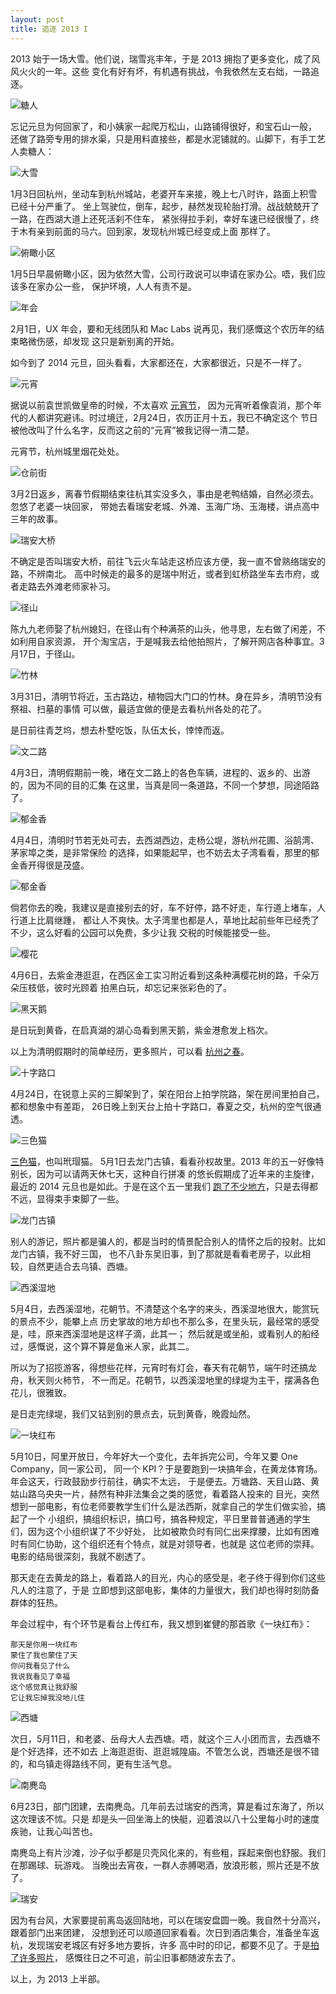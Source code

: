```yaml
---
layout: post
title: 追逐 2013 I
---
```


2013 始于一场大雪。他们说，瑞雪兆丰年，于是 2013 拥抱了更多变化，成了风风火火的一年。这些
变化有好有坏，有机遇有挑战，令我依然左支右绌，一路追逐。

![糖人](/assets/img/2013-recap-i/IMG_4875.jpg)

忘记元旦为何回家了，和小姨家一起爬万松山，山路铺得很好，和宝石山一般，
还做了路旁专用的排水渠，只是用料直接些，都是水泥铺就的。山脚下，有手工艺人卖糖人：

![大雪](/assets/img/2013-recap-i/IMG_4906.jpg)

1月3日回杭州，坐动车到杭州城站，老婆开车来接，晚上七八时许，路面上积雪已经十分严重了。
坐上驾驶位，倒车，起步，赫然发现轮胎打滑。战战兢兢开了一路，在西湖大道上还死活刹不住车，
紧张得拉手刹，幸好车速已经很慢了，终于木有亲到前面的马六。回到家，发现杭州城已经变成上面
那样了。

![俯瞰小区](/assets/img/2013-recap-i/IMG_4919.jpg)

1月5日早晨俯瞰小区，因为依然大雪，公司行政说可以申请在家办公。唔，我们应该多在家办公一些，
保护环境，人人有责不是。

![年会](/assets/img/2013-recap-i/IMG_5385.jpg)

2月1日，UX 年会，要和无线团队和 Mac Labs 说再见，我们感慨这个农历年的结束略微伤感，却发现
这只是新别离的开始。

如今到了 2014 元旦，回头看看，大家都还在，大家都很近，只是不一样了。

![元宵](/assets/img/2013-recap-i/IMG_5514.jpg)

据说以前袁世凯做皇帝的时候，不太喜欢
[元宵节](http://zh.wikipedia.org/wiki/%E5%85%83%E5%AE%B5%E8%8A%82)，
因为元宵听着像袁消，那个年代的人都讲究避讳。时过境迁，2月24日，农历正月十五，我已不确定这个
节日被他改叫了什么名字，反而这之前的“元宵”被我记得一清二楚。

元宵节，杭州城里烟花处处。

![仓前街](/assets/img/2013-recap-i/IMG_5582.jpg)

3月2日返乡，离春节假期结束往杭其实没多久，事由是老鸭结婚，自然必须去。忽悠了老婆一块回家，
带她去看瑞安老城、外滩、玉海广场、玉海楼，讲点高中三年的故事。

![瑞安大桥](/assets/img/2013-recap-i/IMG_5616.jpg)

不确定是否叫瑞安大桥，前往飞云火车站走这桥应该方便，我一直不曾熟络瑞安的路，不辨南北。
高中时候走的最多的是瑞中附近，或者到虹桥路坐车去市府，或者走路去外滩老师家补习。

![径山](/assets/img/2013-recap-i/IMG_5807.jpg)

陈九九老师娶了杭州媳妇，在径山有个种满茶的山头，他寻思，左右做了闲差，不如利用自家资源，
开个淘宝店，于是喊我去给他拍照片，了解开网店各种事宜。3月17日，于径山。

![竹林](/assets/img/2013-recap-i/IMG_5911.jpg)

3月31日，清明节将近，玉古路边，植物园大门口的竹林。身在异乡，清明节没有祭祖、扫墓的事情
可以做，最适宜做的便是去看杭州各处的花了。

是日前往青芝坞，想去朴墅吃饭，队伍太长，悻悻而返。

![文二路](/assets/img/2013-recap-i/IMG_5929.jpg)

4月3日，清明假期前一晚，堵在文二路上的各色车辆，进程的、返乡的、出游的，因为不同的目的汇集
在这里，当真是同一条道路，不同一个梦想，同途陌路了。

![郁金香](/assets/img/2013-recap-i/IMG_5999.jpg)

4月4日，清明时节若无处可去，去西湖西边，走杨公堤，游杭州花圃、浴鹄湾、茅家埠之类，是非常保险
的选择，如果能起早，也不妨去太子湾看看，那里的郁金香开得很是茂盛。

![郁金香](/assets/img/2013-recap-i/IMG_6004.jpg)

倘若你去的晚，我建议是直接别去的好，车不好停，路不好走，车行道上堵车，人行道上比肩继踵，
都让人不爽快。太子湾里也都是人，草地比起前些年已经秃了不少，这么好看的公园可以免费，多少让我
交税的时候能接受一些。

![樱花](/assets/img/2013-recap-i/IMG_6282.jpg)

4月6日，去紫金港逛逛，在西区金工实习附近看到这条种满樱花树的路，千朵万朵压枝低，彼时光顾着
拍黑白玩，却忘记来张彩色的了。

![黑天鹅](/assets/img/2013-hangzhou-spring/15.jpg)

是日玩到黄昏，在启真湖的湖心岛看到黑天鹅，紫金港愈发上档次。

以上为清明假期时的简单经历，更多照片，可以看 [杭州之春](/life/spring-in-hangzhou)。

![十字路口](/assets/img/2013-recap-i/IMG_6518.jpg)

4月24日，在锐意上买的三脚架到了，架在阳台上拍学院路，架在房间里拍自己，都和想象中有差距，
26日晚上到天台上拍十字路口，春夏之交，杭州的空气很通透。

![三色猫](/assets/img/2013-recap-i/IMG_6775.jpg)

[三色猫](http://zh.wikipedia.org/wiki/%E4%B8%89%E8%89%B2%E8%B2%93)，也叫玳瑁猫。
5月1日去龙门古镇，看看孙权故里。2013 年的五一好像特别长，因为可以请两天休七天，这种自行拼凑
的悠长假期成了近年来的主旋律，最近的 2014 元旦也是如此。于是在这个五一里我们
[跑了不少地方](/life/long-vocation)，只是去得都不远，显得束手束脚了一些。

![龙门古镇](/assets/img/2013-recap-i/IMG_6805-Edit.jpg)

别人的游记，照片都是骗人的，都是当时的情景配合别人的情怀之后的投射。比如龙门古镇，我不好三国，
也不八卦东吴旧事，到了那就是看看老房子，以此相较，自然更适合去乌镇、西塘。

![西溪湿地](/assets/img/2013-recap-i/IMG_6977-Edit.jpg)

5月4日，去西溪湿地，花朝节。不清楚这个名字的来头，西溪湿地很大，能赏玩的景点不少，能攀上点
历史掌故的地方却也不那么多，在里头玩，最经常的感受是，哇，原来西溪湿地是这样子滴，此其一；
然后就是或坐船，或看别人的船经过，感慨说，这个算不算是鱼米人家，此其二。

所以为了招揽游客，得想些花样，元宵时有灯会，春天有花朝节，端午时还搞龙舟，秋天则火柿节，
不一而足。花朝节，以西溪湿地里的绿堤为主干，摆满各色花儿，很雅致。

是日走完绿堤，我们又钻到别的景点去，玩到黄昏，晚霞灿然。

![一块红布](/assets/img/2013-recap-i/IMG_7347.jpg)

5月10日，阿里开放日，今年好大一个变化，去年拆完公司，今年又要 One Company，同一家公司，
同一个 KPI？于是要跑到一块搞年会，在黄龙体育场。年会这天，行政鼓励步行前往，确实不太远，
于是便去。万塘路、天目山路、黄姑山路乌央央一片，赫然有种非法集会之类的感觉，看着路人投来的
目光，突然想到一部电影，有位老师要教学生们什么是法西斯，就拿自己的学生们做实验，搞起了一个
小组织，搞组织标识，搞口号，搞各种规定，平日里普普通通的学生们，因为这个小组织谋了不少好处，
比如被欺负时有同仁出来撑腰，比如有困难时有同仁协助，这个组织还有个特点，就是对领导者，也就是
这位老师的崇拜。电影的结局很深刻，我就不剧透了。

那天走在去黄龙的路上，看着路人的目光，内心的感受是，老子终于得到你们这些凡人的注意了，于是
立即想到这部电影，集体的力量很大，我们却也得时刻防备群体的狂热。

年会过程中，有个环节是看台上传红布，我又想到崔健的那首歌《一块红布》：

    那天是你用一块红布
    蒙住了我也蒙住了天
    你问我看见了什么
    我说我看见了幸福
    这个感觉真让我舒服
    它让我忘掉我没地儿住

![西塘](/assets/img/2013-recap-i/IMG_7805.jpg)

次日，5月11日，和老婆、岳母大人去西塘。唔，就这个三人小团而言，去西塘不是个好选择，还不如去
上海逛逛街、逛逛城隍庙。不管怎么说，西塘还是很不错的，和乌镇走得路线不同，更有生活气息。

![南麂岛](/assets/img/2013-recap-i/IMG_8318.jpg)

6月23日，部门团建，去南麂岛。几年前去过瑞安的西湾，算是看过东海了，所以这次理该不怵。只是
却是头一回坐海上的快艇，迎着浪以八十公里每小时的速度疾驰，让我心叫苦也。

南麂岛上有片沙滩，沙子似乎都是贝壳风化来的，有些粗，踩起来倒也舒服。我们在那踢球、玩游戏。
当晚出去宵夜，一群人赤膊喝酒，放浪形骸，照片还是不放了。

![瑞安](/assets/img/2013-ruian/1.jpg)

因为有台风，大家要提前离岛返回陆地，可以在瑞安盘圆一晚。我自然十分高兴，跟着部门出来团建，
没想到还可以顺道回家看看。次日到酒店集合，准备坐车返杭，发现瑞安老城区有好多地方要拆，许多
高中时的印记，都要不见了。于是[拍了许多照片](/life/gone-with-the-river)，
感慨往日之不可追，前尘旧事都随波东去了。

以上，为 2013 上半部。
